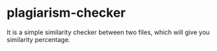 # plagiarism-checker
It is a simple similarity checker between two files, which will give you similarity percentage.
